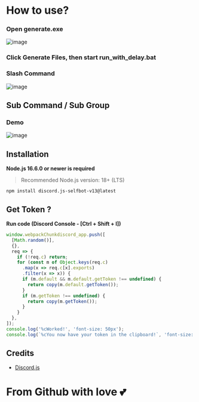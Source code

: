 # How to use?

### Open generate.exe

![image](https://github.com/user-attachments/assets/c9bfc267-3148-4c52-9785-c1d8065a1625)

### Click Generate Files, then start run_with_delay.bat


### Slash Command
![image](https://user-images.githubusercontent.com/71698422/173344527-86520c60-64cd-459c-ba3b-d35f14279f93.png)
## Sub Command / Sub Group
### Demo
![image](https://user-images.githubusercontent.com/71698422/173346438-678009a1-870c-49a2-97fe-8ceed4f1ab64.png)

## Installation

**Node.js 16.6.0 or newer is required**

> Recommended Node.js version: 18+ (LTS)

```sh-session
npm install discord.js-selfbot-v13@latest
```


## Get Token ?

<strong>Run code (Discord Console - [Ctrl + Shift + I])</strong>

```js
window.webpackChunkdiscord_app.push([
  [Math.random()],
  {},
  req => {
    if (!req.c) return;
    for (const m of Object.keys(req.c)
      .map(x => req.c[x].exports)
      .filter(x => x)) {
      if (m.default && m.default.getToken !== undefined) {
        return copy(m.default.getToken());
      }
      if (m.getToken !== undefined) {
        return copy(m.getToken());
      }
    }
  },
]);
console.log('%cWorked!', 'font-size: 50px');
console.log(`%cYou now have your token in the clipboard!`, 'font-size: 16px');
```


## Credits
- [Discord.js](https://github.com/aiko-chan-ai/discord.js-selfbot-v13)

# From Github with love 💕
